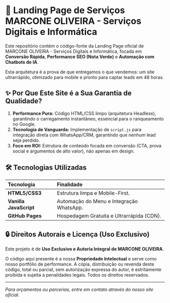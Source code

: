 # 🚀 Landing Page de Serviços MARCONE OLIVEIRA - Serviços Digitais e Informática

Este repositório contém o código-fonte da Landing Page oficial de MARCONE OLIVEIRA - Serviços Digitais e Informática, focada em **Conversão Rápida**, **Performance SEO (Nota Verde)** e **Automação com Chatbots de IA**.

Esta arquitetura é a prova de que entregamos o que vendemos: um site ultrarrápido, otimizado para mobile e pronto para captar leads em 48 horas.

## ✨ Por Que Este Site é a Sua Garantia de Qualidade?

1.  **Performance Pura:** Código HTML/CSS limpo (arquitetura Headless), garantindo o carregamento instantâneo, essencial para o ranqueamento no Google.
2.  **Tecnologia de Vanguarda:** Implementação de `script.js` para integração direta com WhatsApp/CRM, garantindo que nenhum lead seja perdido.
3.  **Foco em ROI:** Estrutura de conteúdo focada em conversão (CTA, prova social e argumentos de alto valor), não apenas em design.

## 🛠️ Tecnologias Utilizadas

| Tecnologia | Finalidade |
| :--- | :--- |
| **HTML5/CSS3** | Estrutura limpa e Mobile-First. |
| **Vanilla JavaScript** | Automação do Menu e Integração WhatsApp. |
| **GitHub Pages** | Hospedagem Gratuita e Ultrarrápida (CDN). |

## 🔒 Direitos Autorais e Licença (Uso Exclusivo)

Este projeto é de **Uso Exclusivo e Autoria Integral de MARCONE OLIVEIRA**.

O código aqui presente é a nossa **Propriedade Intelectual** e serve como nosso portfólio de performance. A cópia, distribuição ou revenda deste código, total ou parcial, sem autorização expressa do autor, é estritamente proibida e sujeita a penalidades legais. Todos os direitos reservados.

---
*Para orçamentos ou parcerias, entre em contato através do nosso site oficial.*
